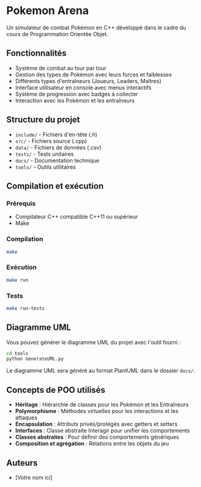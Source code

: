 # Pokemon Arena

Un simulateur de combat Pokémon en C++ développé dans le cadre du cours de Programmation Orientée Objet.

## Fonctionnalités

- Système de combat au tour par tour
- Gestion des types de Pokémon avec leurs forces et faiblesses
- Différents types d'entraîneurs (Joueurs, Leaders, Maîtres)
- Interface utilisateur en console avec menus interactifs
- Système de progression avec badges à collecter
- Interaction avec les Pokémon et les entraîneurs

## Structure du projet

- `include/` - Fichiers d'en-tête (.h)
- `src/` - Fichiers source (.cpp)
- `data/` - Fichiers de données (.csv)
- `tests/` - Tests unitaires
- `docs/` - Documentation technique
- `tools/` - Outils utilitaires

## Compilation et exécution

### Prérequis

- Compilateur C++ compatible C++11 ou supérieur
- Make

### Compilation

```bash
make
```

### Exécution

```bash
make run
```

### Tests

```bash
make run-tests
```

## Diagramme UML

Vous pouvez générer le diagramme UML du projet avec l'outil fourni :

```bash
cd tools
python GenerateUML.py
```

Le diagramme UML sera généré au format PlantUML dans le dossier `docs/`.

## Concepts de POO utilisés

- **Héritage** : Hiérarchie de classes pour les Pokémon et les Entraîneurs
- **Polymorphisme** : Méthodes virtuelles pour les interactions et les attaques
- **Encapsulation** : Attributs privés/protégés avec getters et setters
- **Interfaces** : Classe abstraite Interagir pour unifier les comportements
- **Classes abstraites** : Pour définir des comportements génériques
- **Composition et agrégation** : Relations entre les objets du jeu

## Auteurs

- [Votre nom ici]

